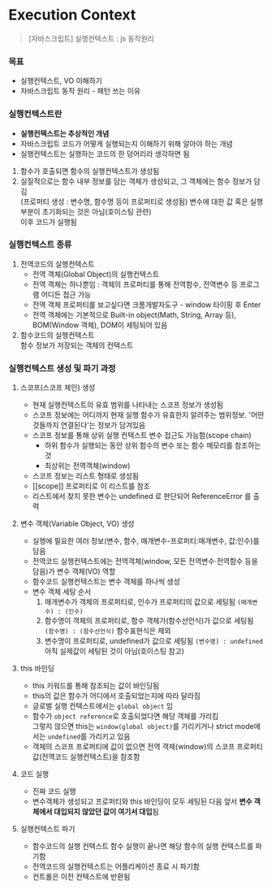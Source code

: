 Execution Context
=====
> [자바스크립트] 실행컨텍스트 : js 동작원리
  
### 목표
- 실행컨텍스트, VO 이해하기
- 자바스크립트 동작 원리 - 패턴 쓰는 이유

### 실행컨텍스트란
- **실행컨텍스트는 추상적인 개념**
- 자바스크립트 코드가 어떻게 실행되는지 이해하기 위해 알아야 하는 개념
- 실행컨텍스트는 실행하는 코드의 한 덩어리라 생각하면 됨
  
1. 함수가 호출되면 함수의 실행컨텍스트가 생성됨
2. 실질적으로는 함수 내부 정보를 담는 객체가 생성되고, 그 객체에는 함수 정보가 담김  
  (프로퍼티 생성 : 변수명, 함수명 등이 프로퍼티로 생성됨)
  변수에 대한 값 혹은 실행 부분이 초기화되는 것은 아님(호이스팅 관련)  
  이후 코드가 실행됨

### 실행컨텍스트 종류
1. 전역코드의 실행컨텍스트
    - 전역 객체(Global Object)의 실행컨텍스트 
    - 전역 객체는 하나뿐임 : 객체의 프로퍼티를 통해 전역함수, 전역변수 등 프로그램 어디든 접근 가능
    - 전역 객체 프로퍼티를 보고싶다면 크롬개발자도구 - window 타이핑 후 Enter
    - 전역 객체에는 기본적으로 Built-in object(Math, String, Array 등), BOM(Window 객체), DOM이 세팅되어 있음
2. 함수코드의 실행컨텍스트  
  함수 정보가 저장되는 객체의 컨텍스트

### 실행컨텍스트 생성 및 파기 과정
1. 스코프(스코프 체인) 생성
    - 현재 실행컨텍스트의 유효 범위를 나타내는 스코프 정보가 생성됨
    - 스코프 정보에는 어디까지 현재 실행 함수가 유효한지 알려주는 범위정보. 
    '어떤 것들까지 연결된다'는 정보가 담겨있음
    - 스코프 정보를 통해 상위 실행 컨텍스트 변수 접근도 가능함(scope chain)
        - 하위 함수가 실행되는 동안 상위 함수의 변수 또는 함수 메모리를 참조하는 것
        - 최상위는 전역객체(window)
    - 스코프 정보는 리스트 형태로 생성됨
    - [[scope]] 프로퍼티로 이 리스트를 참조
    - 리스트에서 찾지 못한 변수는 undefined 로 판단되어 ReferenceError 를 출력
    
2. 변수 객체(Variable Object, VO) 생성
    - 실행에 필요한 여러 정보(변수, 함수, 매개변수-프로퍼티:매개변수, 값:인수)를 담음
    - 전역코드 실행컨텍스트에는 전역객체(window, 모든 전역변수·전역함수 등을 담음)가 변수 객체(VO) 역할
    - 함수코드 실행컨텍스트는 변수 객체를 하나씩 생성
    - 변수 객체 세팅 순서
      1. 매개변수가 객체의 프로퍼티로, 인수가 프로퍼티의 값으로 세팅됨 `(매개변수) : (인수)`
      2. 함수명이 객체의 프로퍼티로, 함수 객체가(함수선언식)가 값으로 세팅됨 `(함수명) : (함수선언식)`
          함수표현식은 제외
      3. 변수명이 프로퍼티로, undefined가 값으로 세팅됨 `(변수명) : undefined`
          아직 실제값이 세팅된 것이 아님(호이스팅 참고)
  
3. this 바인딩
    - this 키워드를 통해 참조되는 값이 바인딩됨
    - this의 값은 함수가 어디에서 호출되었는지에 따라 달라짐
    - 글로벌 실행 컨텍스트에서는 `global object` 임
    - 함수가 `object reference`로 호출되었다면 해당 객체를 가리킴  
        그렇지 않으면 this는 `window(global object)`를 가리키거나 strict mode에서는 `undefined`를 가리키고 있음
    - 객체의 스코프 프로퍼티에 값이 없으면 전역 객체(window)의 스코프 프로퍼티 값(전역코드 실행컨텍스트)을 참조함
  
4. 코드 실행
    - 진짜 코드 실행
    - 변수객체가 생성되고 프로퍼티와 this 바인딩이 모두 세팅된 다음 앞서 **변수 객체에서 대입되지 않았던 값이 여기서 대입**됨
  
5. 실행컨텍스트 파기
    - 함수코드의 실행 컨텍스트 함수 실행이 끝나면 해당 함수의 실행 컨텍스트를 파기함
    - 전역코드의 실행컨텍스트는 어플리케이션 종료 시 파기함
    - 컨트롤은 이전 컨텍스트에 반환됨
  
